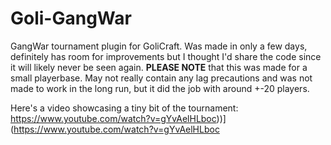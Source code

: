 # Goli-GangWar
GangWar tournament plugin for GoliCraft. Was made in only a few days, definitely has room for improvements but I thought I'd share the code since it will likely never be seen again. **PLEASE NOTE** that this was made for a small playerbase. May not really contain any lag precautions and was not made to work in the long run, but it did the job with around +-20 players.

Here's a video showcasing a tiny bit of the tournament:<br>
https://www.youtube.com/watch?v=gYvAelHLboc))](https://www.youtube.com/watch?v=gYvAelHLboc
